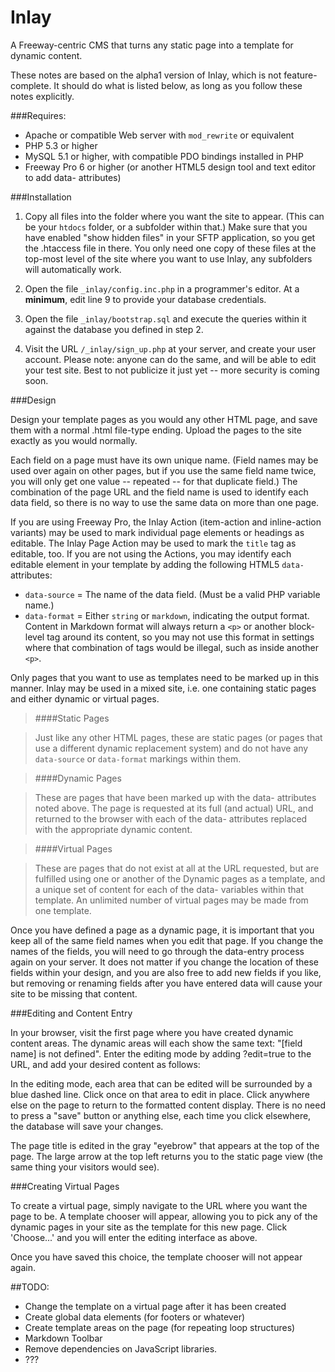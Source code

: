 Inlay
=====

A Freeway-centric CMS that turns any static page into a template for dynamic content.

These notes are based on the alpha1 version of Inlay, which is not feature-complete. It should do what is listed below, as long as you follow these notes explicitly.

###Requires:

* Apache or compatible Web server with `mod_rewrite` or equivalent
* PHP 5.3 or higher
* MySQL 5.1 or higher, with compatible PDO bindings installed in PHP
* Freeway Pro 6 or higher (or another HTML5 design tool and text editor to add data- attributes)

###Installation

1. Copy all files into the folder where you want the site to appear. (This can be your `htdocs` folder, or a subfolder within that.) Make sure that you have enabled "show hidden files" in your SFTP application, so you get the .htaccess file in there. You only need one copy of these files at the top-most level of the site where you want to use Inlay, any subfolders will automatically work.

2. Open the file `_inlay/config.inc.php` in a programmer's editor. At a **minimum**, edit line 9 to provide your database credentials.

3. Open the file `_inlay/bootstrap.sql` and execute the queries within it against the database you defined in step 2.

4. Visit the URL `/_inlay/sign_up.php` at your server, and create your user account. Please note: anyone can do the same, and will be able to edit your test site. Best to not publicize it just yet -- more security is coming soon.

###Design

Design your template pages as you would any other HTML page, and save them with a normal .html file-type ending. Upload the pages to the site exactly as you would normally.

Each field on a page must have its own unique name. (Field names may be used over again on other pages, but if you use the same field name twice, you will only get one value -- repeated -- for that duplicate field.) The combination of the page URL and the field name is used to identify each data field, so there is no way to use the same data on more than one page.

If you are using Freeway Pro, the Inlay Action (item-action and inline-action variants) may be used to mark individual page elements or headings as editable. The Inlay Page Action may be used to mark the `title` tag as editable, too. If you are not using the Actions, you may identify each editable element in your template by adding the following HTML5 `data-` attributes:

* `data-source` = The name of the data field. (Must be a valid PHP variable name.)
* `data-format` = Either `string` or `markdown`, indicating the output format. Content in Markdown format will always return a `<p>` or another block-level tag around its content, so you may not use this format in settings where that combination of tags would be illegal, such as inside another `<p>`.

Only pages that you want to use as templates need to be marked up in this manner. Inlay may be used in a mixed site, i.e. one containing static pages and either dynamic or virtual pages.

> ####Static Pages

> Just like any other HTML pages, these are static pages (or pages that use a different dynamic replacement system) and do not have any `data-source` or `data-format` markings within them.

> ####Dynamic Pages

> These are pages that have been marked up with the data- attributes noted above. The page is requested at its full (and actual) URL, and returned to the browser with each of the data- attributes replaced with the appropriate dynamic content.

> ####Virtual Pages

> These are pages that do not exist at all at the URL requested, but are fulfilled using one or another of the Dynamic pages as a template, and a unique set of content for each of the data- variables within that template. An unlimited number of virtual pages may be made from one template.

Once you have defined a page as a dynamic page, it is important that you keep all of the same field names when you edit that page. If you change the names of the fields, you will need to go through the data-entry process again on your server. It does not matter if you change the location of these fields within your design, and you are also free to add new fields if you like, but removing or renaming fields after you have entered data will cause your site to be missing that content.
    
###Editing and Content Entry

In your browser, visit the first page where you have created dynamic content areas. The dynamic areas will each show the same text: "[field name] is not defined". Enter the editing mode by adding ?edit=true to the URL, and add your desired content as follows:

In the editing mode, each area that can be edited will be surrounded by a blue dashed line. Click once on that area to edit in place. Click anywhere else on the page to return to the formatted content display. There is no need to press a "save" button or anything else, each time you click elsewhere, the database will save your changes.

The page title is edited in the gray "eyebrow" that appears at the top of the page. The large arrow at the top left returns you to the static page view (the same thing your visitors would see).

###Creating Virtual Pages

To create a virtual page, simply navigate to the URL where you want the page to be. A template chooser will appear, allowing you to pick any of the dynamic pages in your site as the template for this new page. Click 'Choose...' and you will enter the editing interface as above. 

Once you have saved this choice, the template chooser will not appear again.

##TODO:

* Change the template on a virtual page after it has been created
* Create global data elements (for footers or whatever)
* Create template areas on the page (for repeating loop structures)
* Markdown Toolbar
* Remove dependencies on JavaScript libraries.
* ???
